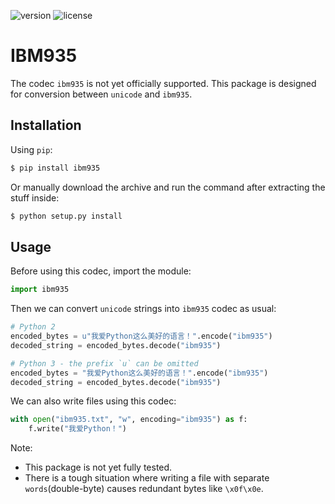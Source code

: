 ![version](https://img.shields.io/pypi/v/ibm935.svg) ![license](https://img.shields.io/pypi/l/ibm935.svg)

# IBM935
The codec `ibm935` is not yet officially supported. This package is designed for conversion between `unicode` and `ibm935`.

## Installation
Using `pip`:
```bash
$ pip install ibm935 
```

Or manually download the archive and run the command after extracting the stuff inside:
```bash
$ python setup.py install
```

## Usage
Before using this codec, import the module: 
```python
import ibm935
```

Then we can convert `unicode` strings into `ibm935` codec as usual:
```python
# Python 2
encoded_bytes = u"我爱Python这么美好的语言！".encode("ibm935")
decoded_string = encoded_bytes.decode("ibm935")

# Python 3 - the prefix `u` can be omitted
encoded_bytes = "我爱Python这么美好的语言！".encode("ibm935")
decoded_string = encoded_bytes.decode("ibm935")
``` 

We can also write files using this codec:
```python
with open("ibm935.txt", "w", encoding="ibm935") as f:
    f.write("我爱Python！")
```

Note:
* This package is not yet fully tested.
* There is a tough situation where writing a file with separate `words`(double-byte) causes redundant bytes like `\x0f\x0e`.
